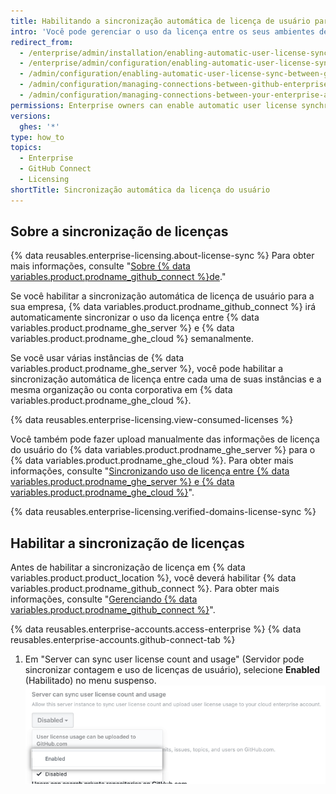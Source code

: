 ```yaml
---
title: Habilitando a sincronização automática de licença de usuário para sua empresa
intro: 'Você pode gerenciar o uso da licença entre os seus ambientes de {% data variables.product.prodname_enterprise %} sincronizando automaticamente as licenças de usuário de {% data variables.product.product_location %} com {% data variables.product.prodname_ghe_cloud %}.'
redirect_from:
  - /enterprise/admin/installation/enabling-automatic-user-license-sync-between-github-enterprise-server-and-github-enterprise-cloud
  - /enterprise/admin/configuration/enabling-automatic-user-license-sync-between-github-enterprise-server-and-github-enterprise-cloud
  - /admin/configuration/enabling-automatic-user-license-sync-between-github-enterprise-server-and-github-enterprise-cloud
  - /admin/configuration/managing-connections-between-github-enterprise-server-and-github-enterprise-cloud/enabling-automatic-user-license-sync-between-github-enterprise-server-and-github-enterprise-cloud
  - /admin/configuration/managing-connections-between-your-enterprise-accounts/enabling-automatic-user-license-sync-between-github-enterprise-server-and-github-enterprise-cloud
permissions: Enterprise owners can enable automatic user license synchronization.
versions:
  ghes: '*'
type: how_to
topics:
  - Enterprise
  - GitHub Connect
  - Licensing
shortTitle: Sincronização automática da licença do usuário
---
```


## Sobre a sincronização de licenças

{% data reusables.enterprise-licensing.about-license-sync %} Para obter mais informações, consulte "[Sobre {% data variables.product.prodname_github_connect %}de](/admin/configuration/configuring-github-connect/about-github-connect#data-transmission-for-github-connect)."

Se você habilitar a sincronização automática de licença de usuário para a sua empresa, {% data variables.product.prodname_github_connect %} irá automaticamente sincronizar o uso da licença entre {% data variables.product.prodname_ghe_server %} e {% data variables.product.prodname_ghe_cloud %} semanalmente.

Se você usar várias instâncias de {% data variables.product.prodname_ghe_server %}, você pode habilitar a sincronização automática de licença entre cada uma de suas instâncias e a mesma organização ou conta corporativa em {% data variables.product.prodname_ghe_cloud %}.

{% data reusables.enterprise-licensing.view-consumed-licenses %}

Você também pode fazer upload manualmente das informações de licença do usuário do {% data variables.product.prodname_ghe_server %} para o {% data variables.product.prodname_ghe_cloud %}. Para obter mais informações, consulte "[Sincronizando uso de licença entre {% data variables.product.prodname_ghe_server %} e {% data variables.product.prodname_ghe_cloud %}](/billing/managing-your-license-for-github-enterprise/syncing-license-usage-between-github-enterprise-server-and-github-enterprise-cloud)".

{% data reusables.enterprise-licensing.verified-domains-license-sync %}

## Habilitar a sincronização de licenças

Antes de habilitar a sincronização de licença em {% data variables.product.product_location %}, você deverá habilitar {% data variables.product.prodname_github_connect %}. Para obter mais informações, consulte "[Gerenciando {% data variables.product.prodname_github_connect %}](/admin/configuration/configuring-github-connect/managing-github-connect)".

{% data reusables.enterprise-accounts.access-enterprise %}
{% data reusables.enterprise-accounts.github-connect-tab %}
1. Em "Server can sync user license count and usage" (Servidor pode sincronizar contagem e uso de licenças de usuário), selecione **Enabled** (Habilitado) no menu suspenso. ![Menu suspenso para habilitar a sincronização automática de licenças de usuário](/assets/images/enterprise/site-admin-settings/enable-user-license-drop-down.png)
